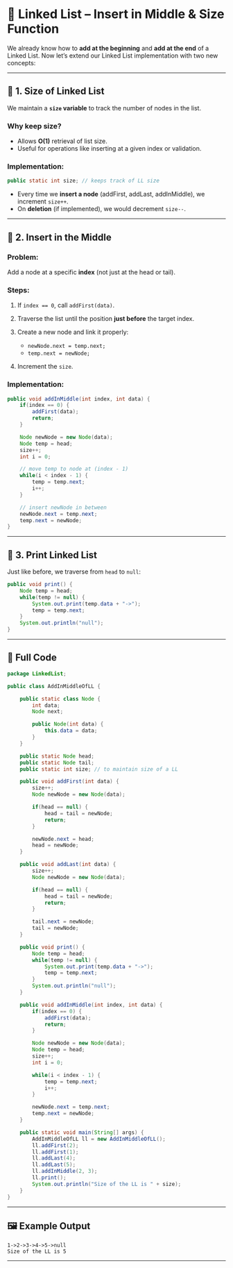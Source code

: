 

# 📌 Linked List – Insert in Middle & Size Function

We already know how to **add at the beginning** and **add at the end** of a Linked List.
Now let’s extend our Linked List implementation with two new concepts:

---

## 🔹 1. Size of Linked List

We maintain a **`size` variable** to track the number of nodes in the list.

### Why keep size?

* Allows **O(1)** retrieval of list size.
* Useful for operations like inserting at a given index or validation.

### Implementation:

```java
public static int size; // keeps track of LL size
```

* Every time we **insert a node** (addFirst, addLast, addInMiddle), we increment `size++`.
* On **deletion** (if implemented), we would decrement `size--`.

---

## 🔹 2. Insert in the Middle

### Problem:

Add a node at a specific **index** (not just at the head or tail).

### Steps:

1. If `index == 0`, call `addFirst(data)`.
2. Traverse the list until the position **just before** the target index.
3. Create a new node and link it properly:

   * `newNode.next = temp.next;`
   * `temp.next = newNode;`
4. Increment the `size`.

### Implementation:

```java
public void addInMiddle(int index, int data) {
    if(index == 0) {
        addFirst(data);
        return;
    }

    Node newNode = new Node(data);
    Node temp = head;
    size++;
    int i = 0;

    // move temp to node at (index - 1)
    while(i < index - 1) {
        temp = temp.next;
        i++;
    }

    // insert newNode in between
    newNode.next = temp.next;
    temp.next = newNode;
}
```

---

## 🔹 3. Print Linked List

Just like before, we traverse from `head` to `null`:

```java
public void print() {
    Node temp = head;
    while(temp != null) {
        System.out.print(temp.data + "->");
        temp = temp.next;
    }
    System.out.println("null");
}
```

---

## 🚀 Full Code

```java
package LinkedList;

public class AddInMiddleOfLL {

    public static class Node {
        int data;
        Node next;

        public Node(int data) {
            this.data = data;
        }
    }

    public static Node head;
    public static Node tail;
    public static int size; // to maintain size of a LL

    public void addFirst(int data) {
        size++;
        Node newNode = new Node(data);

        if(head == null) {
            head = tail = newNode;
            return;
        }

        newNode.next = head;
        head = newNode;
    }

    public void addLast(int data) {
        size++;
        Node newNode = new Node(data);

        if(head == null) {
            head = tail = newNode;
            return;
        }

        tail.next = newNode;
        tail = newNode;
    }

    public void print() {
        Node temp = head;
        while(temp != null) {
            System.out.print(temp.data + "->");
            temp = temp.next;
        }
        System.out.println("null");
    }

    public void addInMiddle(int index, int data) {
        if(index == 0) {
            addFirst(data);
            return;
        }

        Node newNode = new Node(data);
        Node temp = head;
        size++;
        int i = 0;

        while(i < index - 1) {
            temp = temp.next;
            i++;
        }

        newNode.next = temp.next;
        temp.next = newNode;
    }

    public static void main(String[] args) {
        AddInMiddleOfLL ll = new AddInMiddleOfLL();
        ll.addFirst(2);
        ll.addFirst(1);
        ll.addLast(4);
        ll.addLast(5);
        ll.addInMiddle(2, 3);
        ll.print();
        System.out.println("Size of the LL is " + size);
    }
}
```

---

## 🖼 Example Output

```
1->2->3->4->5->null
Size of the LL is 5
```

---

